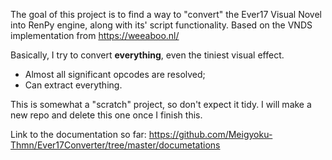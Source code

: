 The goal of this project is to find a way to "convert" the Ever17 Visual Novel into RenPy engine, along with its' script functionality. Based on the VNDS implementation from https://weeaboo.nl/

Basically, I try to convert __everything__, even the tiniest visual effect.
- Almost all significant opcodes are resolved;
- Can extract everything.

This is somewhat a "scratch" project, so don't expect it tidy. I will make a new repo and delete this one once I finish this.

Link to the documentation so far: https://github.com/Meigyoku-Thmn/Ever17Converter/tree/master/documetations
